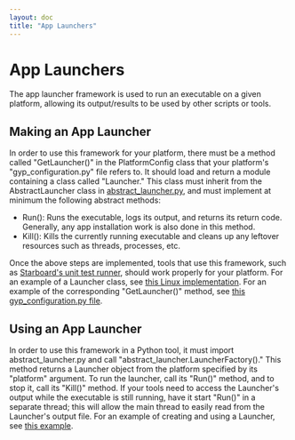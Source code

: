 ```yaml
---
layout: doc
title: "App Launchers"
---
```

# App Launchers

The app launcher framework is used to run an executable on a given platform,
allowing its output/results to be used by other scripts or tools.

## Making an App Launcher

In order to use this framework for your platform, there must be a method called
"GetLauncher()" in the PlatformConfig class that your platform's
"gyp_configuration.py" file refers to.  It should load and return a module
containing a class called "Launcher."  This class must inherit from the
AbstractLauncher class in [abstract_launcher.py](../../abstract_launcher.py),
and must implement at minimum the following abstract methods:

- Run(): Runs the executable, logs its output, and returns its return code.
         Generally, any app installation work is also done in this method.
- Kill(): Kills the currently running executable and cleans up any leftover
          resources such as threads, processes, etc.

Once the above steps are implemented, tools that use this framework, such as
[Starboard's unit test runner](../../testing/test_runner.py), should work
properly for your platform.  For an example of a Launcher class, see
[this Linux implementation](../../../linux/shared/launcher.py).  For an example
of the corresponding "GetLauncher()" method, see
[this gyp_configuration.py file](../../../linux/shared/gyp_configuration.py).

## Using an App Launcher

In order to use this framework in a Python tool, it must import
abstract_launcher.py and call "abstract_launcher.LauncherFactory()."  This
method returns a Launcher object from the platform specified by its "platform"
argument.  To run the launcher, call its "Run()" method, and to stop it, call
its "Kill()" method.  If your tools need to access the Launcher's output while
the executable is still running, have it start "Run()" in a separate thread;
this will allow the main thread to easily read from the Launcher's output file.
For an example of creating and using a Launcher, see
[this example](../../example/app_launcher_client.py).